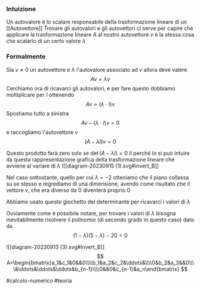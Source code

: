 ### Intuizione
Un autovalore è lo scalare responsabile della trasformazione lineare di un [[Autovettore]] 
Trovare gli autovalori e gli autovettori ci serve per capire che applicare la trasformazione lineare $A$ al nostro autovettore $v$ è la stessa cosa che scalarlo di un certo valore $\lambda$  


### Formalmente
Sia $v\neq 0$ un autovettore e $\lambda$ l'autovalore associato ad $v$ allora deve valere 
$$
Av = \lambda v
$$
Cerchiamo ora di ricavarci gli autovalori, e per fare questo dobbiamo moltiplicare per $I$ 
ottenendo 
$$
Av = (\lambda \cdot I)v
$$
Spostiamo tutto a sinistra
$$
Av-(\lambda \cdot I)v = 0
$$
e raccogliamo l'autovettore $v$ 
$$
(A-\lambda I)v = 0
$$

Questo prodotto farà zero solo se $\det(A-\lambda I)=0$ 
Il perché lo si può intuire da questa rappresentazione grafica della trasformazione lineare che avviene al variare di $\lambda$ 
![[diagram-20230915 (1).svg#invert_B]]

Nel caso sottostante, quello per cui $\lambda = -2$ otteniamo che il piano collassa su se stesso e regrediamo di una dimensione, avendo come risultato che il vettore $v$, che era diverso da $0$ diventerà proprio $0$ 

Abbiamo usato questo giochetto del determinante per ricavarci i valori di $\lambda$ 

Ovviamente come è possibile notare, per trovare i valori di $\lambda$ bisogna inevitabilmente risolvere il polinomio (di secondo grado in questo caso) dato da 
$$
(1-\lambda)(5-\lambda)- 20 = 0
$$

![[diagram-20230913 (3).svg#invert_B]]
$$
A=\begin{bmatrix}a_1&c_1&0&&0\\\\b_1&a_2&c_2&\ddots&\\\\0&b_2&a_3&&0\\\\&\ddots&\ddots&\ddots&b_{n-1}\\\\0&&0&c_{n-1}&a_n\end{bmatrix}
$$

#calcolo-numerico #teoria  